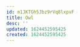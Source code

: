 ```yaml
---
id: m1JKTGh5Jbz9rVq8lxpvF
title: Owl
desc: ''
updated: 1624452595425
created: 1624452595425
---
```


